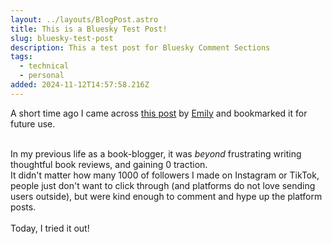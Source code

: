 ```yaml
---
layout: ../layouts/BlogPost.astro
title: This is a Bluesky Test Post!
slug: bluesky-test-post
description: This a test post for Bluesky Comment Sections
tags:
  - technical
  - personal
added: 2024-11-12T14:57:58.216Z
---
```


A short time ago I came across [this post](https://bsky.app/profile/emilyliu.me/post/3kveqmh5v5v2o) by [Emily](https://bsky.app/profile/emilyliu.me) and bookmarked it for future use.

\
In my previous life as a book-blogger, it was *beyond* frustrating writing thoughtful book reviews, and gaining 0 traction. \
It didn't matter how many 1000 of followers I made on Instagram or TikTok, people just don't want to click through (and platforms do not love sending users outside), but were kind enough to comment and hype up the platform posts. \
\
Today, I tried it out!
